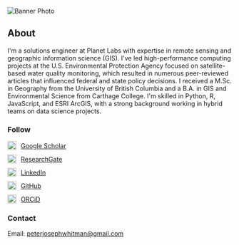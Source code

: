 ![Banner Photo](https://peterwhitman.github.io/images/may_trip.png)
## About

I'm a solutions engineer at Planet Labs with expertise in remote sensing and geographic information science (GIS). I've led high-performance computing projects at the U.S. Environmental Protection Agency focused on satellite-based water quality monitoring, which resulted in numerous peer-reviewed articles that influenced federal and state policy decisions. I received a M.Sc. in Geography from the University of British Columbia and a B.A. in GIS and Environmental Science from Carthage College. I'm skilled in Python, R, JavaScript, and ESRI ArcGIS, with a strong background working in hybrid teams on data science projects.

### Follow

<div style="display: flex; align-items: center; margin-bottom: 10px;">
  <img src="https://peterwhitman.github.io/logos/google_scholar.png" alt="google scholar logo" width="20px" height="20px" style="margin-right: 10px;">
  <a href="https://scholar.google.com/citations?user=LsvNktAAAAAJ&hl=en&authuser=1" class="follow">Google Scholar</a>
</div>

<div style="display: flex; align-items: center; margin-bottom: 10px;">
  <img src="https://peterwhitman.github.io/logos/researchgate.png" alt="researchgate logo" width="20px" height="20px" style="margin-right: 10px;">
  <a href="https://www.researchgate.net/profile/Peter-Whitman-2" class="follow">ResearchGate</a>
</div>

<div style="display: flex; align-items: center; margin-bottom: 10px;">
  <img src="https://peterwhitman.github.io/logos/linkedin.png" alt="linkedin logo" width="20px" height="20px" style="margin-right: 10px;">
  <a href="https://www.linkedin.com/in/peter-whitman/" class="follow">LinkedIn</a>
</div>

<div style="display: flex; align-items: center; margin-bottom: 10px;">
  <img src="https://peterwhitman.github.io/logos/github.png" alt="github logo" width="20px" height="20px" style="margin-right: 10px;">
  <a href="https://github.com/peterwhitman" class="follow">GitHub</a>
</div>

<div style="display: flex; align-items: center; margin-bottom: 20px;">
  <img src="https://peterwhitman.github.io/logos/orcid.png" alt="orcid logo" width="20px" height="20px" style="margin-right: 10px;">
  <a href="https://orcid.org/0000-0001-9207-0177" class="follow">ORCiD</a>
</div>

### Contact
<p style="margin-top: 10px;">
  Email: <a href="mailto:peterjosephwhitman@gmail.com">peterjosephwhitman@gmail.com</a>
</p>
